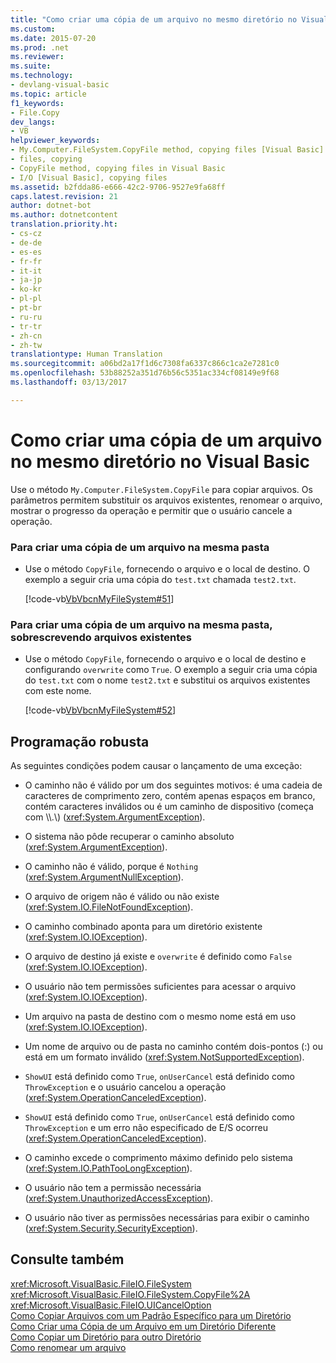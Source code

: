 ```yaml
---
title: "Como criar uma cópia de um arquivo no mesmo diretório no Visual Basic | Microsoft Docs"
ms.custom: 
ms.date: 2015-07-20
ms.prod: .net
ms.reviewer: 
ms.suite: 
ms.technology:
- devlang-visual-basic
ms.topic: article
f1_keywords:
- File.Copy
dev_langs:
- VB
helpviewer_keywords:
- My.Computer.FileSystem.CopyFile method, copying files [Visual Basic]
- files, copying
- CopyFile method, copying files in Visual Basic
- I/O [Visual Basic], copying files
ms.assetid: b2fdda86-e666-42c2-9706-9527e9fa68ff
caps.latest.revision: 21
author: dotnet-bot
ms.author: dotnetcontent
translation.priority.ht:
- cs-cz
- de-de
- es-es
- fr-fr
- it-it
- ja-jp
- ko-kr
- pl-pl
- pt-br
- ru-ru
- tr-tr
- zh-cn
- zh-tw
translationtype: Human Translation
ms.sourcegitcommit: a06bd2a17f1d6c7308fa6337c866c1ca2e7281c0
ms.openlocfilehash: 53b88252a351d76b56c5351ac334cf08149e9f68
ms.lasthandoff: 03/13/2017

---
```

# <a name="how-to-create-a-copy-of-a-file-in-the-same-directory-in-visual-basic"></a>Como criar uma cópia de um arquivo no mesmo diretório no Visual Basic
Use o método `My.Computer.FileSystem.CopyFile` para copiar arquivos. Os parâmetros permitem substituir os arquivos existentes, renomear o arquivo, mostrar o progresso da operação e permitir que o usuário cancele a operação.  
  
### <a name="to-create-a-copy-of-a-file-in-the-same-folder"></a>Para criar uma cópia de um arquivo na mesma pasta  
  
-   Use o método `CopyFile`, fornecendo o arquivo e o local de destino. O exemplo a seguir cria uma cópia do `test.txt` chamada `test2.txt`.  
  
     [!code-vb[VbVbcnMyFileSystem#51](../../../../visual-basic/developing-apps/programming/drives-directories-files/codesnippet/VisualBasic/how-to-create-a-copy-of-a-file-in-the-same-directory_1.vb)]  
  
### <a name="to-create-a-copy-of-a-file-in-the-same-folder-overwriting-existing-files"></a>Para criar uma cópia de um arquivo na mesma pasta, sobrescrevendo arquivos existentes  
  
-   Use o método `CopyFile`, fornecendo o arquivo e o local de destino e configurando `overwrite` como `True`. O exemplo a seguir cria uma cópia do `test.txt` com o nome `test2.txt` e substitui os arquivos existentes com este nome.  
  
     [!code-vb[VbVbcnMyFileSystem#52](../../../../visual-basic/developing-apps/programming/drives-directories-files/codesnippet/VisualBasic/how-to-create-a-copy-of-a-file-in-the-same-directory_2.vb)]  
  
## <a name="robust-programming"></a>Programação robusta  
 As seguintes condições podem causar o lançamento de uma exceção:  
  
-   O caminho não é válido por um dos seguintes motivos: é uma cadeia de caracteres de comprimento zero, contém apenas espaços em branco, contém caracteres inválidos ou é um caminho de dispositivo (começa com \\\\.\\) (<xref:System.ArgumentException>).  
  
-   O sistema não pôde recuperar o caminho absoluto (<xref:System.ArgumentException>).  
  
-   O caminho não é válido, porque é `Nothing` (<xref:System.ArgumentNullException>).  
  
-   O arquivo de origem não é válido ou não existe (<xref:System.IO.FileNotFoundException>).  
  
-   O caminho combinado aponta para um diretório existente (<xref:System.IO.IOException>).  
  
-   O arquivo de destino já existe e `overwrite` é definido como `False` (<xref:System.IO.IOException>).  
  
-   O usuário não tem permissões suficientes para acessar o arquivo (<xref:System.IO.IOException>).  
  
-   Um arquivo na pasta de destino com o mesmo nome está em uso (<xref:System.IO.IOException>).  
  
-   Um nome de arquivo ou de pasta no caminho contém dois-pontos (:) ou está em um formato inválido (<xref:System.NotSupportedException>).  
  
-   `ShowUI` está definido como `True`, `onUserCancel` está definido como `ThrowException` e o usuário cancelou a operação (<xref:System.OperationCanceledException>).  
  
-   `ShowUI` está definido como `True`, `onUserCancel` está definido como `ThrowException` e um erro não especificado de E/S ocorreu (<xref:System.OperationCanceledException>).  
  
-   O caminho excede o comprimento máximo definido pelo sistema (<xref:System.IO.PathTooLongException>).  
  
-   O usuário não tem a permissão necessária (<xref:System.UnauthorizedAccessException>).  
  
-   O usuário não tiver as permissões necessárias para exibir o caminho (<xref:System.Security.SecurityException>).  
  
## <a name="see-also"></a>Consulte também  
 <xref:Microsoft.VisualBasic.FileIO.FileSystem>   
 <xref:Microsoft.VisualBasic.FileIO.FileSystem.CopyFile%2A>   
 <xref:Microsoft.VisualBasic.FileIO.UICancelOption>   
 [Como Copiar Arquivos com um Padrão Específico para um Diretório](../../../../visual-basic/developing-apps/programming/drives-directories-files/how-to-copy-files-with-a-specific-pattern-to-a-directory.md)   
 [Como Criar uma Cópia de um Arquivo em um Diretório Diferente](../../../../visual-basic/developing-apps/programming/drives-directories-files/how-to-create-a-copy-of-a-file-in-a-different-directory.md)   
 [Como Copiar um Diretório para outro Diretório](../../../../visual-basic/developing-apps/programming/drives-directories-files/how-to-copy-a-directory-to-another-directory.md)   
 [Como renomear um arquivo](../../../../visual-basic/developing-apps/programming/drives-directories-files/how-to-rename-a-file.md)
